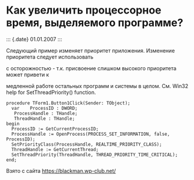 Как увеличить процессорное время, выделяемого программе?
========================================================

::: {.date}
01.01.2007
:::

Следующий пример изменяет приоритет приложения. Изменение приоритета
следует использовать

с осторожностью - т.к. присвоение слишком высокого приоритета может
привети к

медленной работе остальных программ и системы в целом. См. Win32 help
for SetThreadPriority() function.

    procedure TForm1.Button1Click(Sender: TObject);  
      var    ProcessID : DWORD;   
       ProcessHandle : THandle;
       ThreadHandle : THandle;  
    begin
      ProcessID := GetCurrentProcessID; 
      ProcessHandle := OpenProcess(PROCESS_SET_INFORMATION, false,  ProcessID); 
      SetPriorityClass(ProcessHandle, REALTIME_PRIORITY_CLASS);  
      ThreadHandle := GetCurrentThread;
      SetThreadPriority(ThreadHandle, THREAD_PRIORITY_TIME_CRITICAL);
    end;

Взято с сайта <https://blackman.wp-club.net/>
